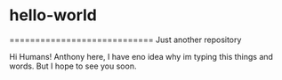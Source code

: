 # hello-world
============================
Just another repository


Hi Humans! 
Anthony here, I have eno idea why im typing this things and words. 
But I hope to see you soon. 

